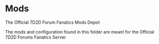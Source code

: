 # Mods
The Official 7D2D Forum Fanatics Mods Depot

The mods and configuration found in this folder are meant for the Official 7D2D Forums Fanatics Server
